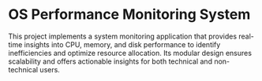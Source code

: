 # OS Performance Monitoring System
 This project implements a system monitoring application that provides real-time insights into CPU, memory, and disk performance to identify inefficiencies and optimize resource allocation. Its modular design ensures scalability and offers actionable insights for both technical and non-technical users.
